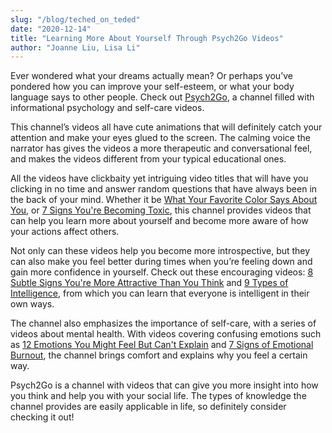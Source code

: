 ```yaml
---
slug: "/blog/teched_on_teded"
date: "2020-12-14"
title: "Learning More About Yourself Through Psych2Go Videos"
author: "Joanne Liu, Lisa Li"
---
```


Ever wondered what your dreams actually mean? Or perhaps you’ve pondered how you can improve your self-esteem, or what your body language says to other people. Check out [Psych2Go](https://www.youtube.com/channel/UCkJEpR7JmS36tajD34Gp4VA), a channel filled with informational psychology and self-care videos.  

This channel’s videos all have cute animations that will definitely catch your attention and make your eyes glued to the screen. The calming voice the narrator has gives the videos a more therapeutic and conversational feel, and makes the videos different from your typical educational ones. 

All the videos have clickbaity yet intriguing video titles that will have you clicking in no time and answer random questions that have always been in the back of your mind. Whether it be [What Your Favorite Color Says About You](https://youtu.be/5Ju5-Sfni30), or [7 Signs You're Becoming Toxic](https://youtu.be/QIiLueBRYL8), this channel provides videos that can help you learn more about yourself and become more aware of how your actions affect others.  

Not only can these videos help you become more introspective, but they can also make you feel better during times when you’re feeling down and gain more confidence in yourself. Check out these encouraging videos: [8 Subtle Signs You're More Attractive Than You Think](https://youtu.be/ox-PkkqLE0I) and [9 Types of Intelligence](https://youtu.be/q_bU9x36FAQ), from which you can learn that everyone is intelligent in their own ways. 

The channel also emphasizes the importance of self-care, with a series of videos about mental health. With videos covering confusing emotions such as [12 Emotions You Might Feel But Can't Explain](https://youtu.be/bny9YViO15o) and [7 Signs of Emotional Burnout](https://youtu.be/CDvnw8eOjFQ), the channel brings comfort and explains why you feel a certain way. 

Psych2Go is a channel with videos that can give you more insight into how you think and help you with your social life. The types of knowledge the channel provides are easily applicable in life, so definitely consider checking it out!
